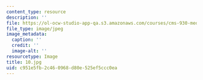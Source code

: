 ```yaml
---
content_type: resource
description: ''
file: https://ol-ocw-studio-app-qa.s3.amazonaws.com/courses/cms-930-media-education-and-the-marketplace-fall-2001/c951e5fb2c460968d80e525ef5ccc0ea_10.jpg
file_type: image/jpeg
image_metadata:
  caption: ''
  credit: ''
  image-alt: ''
resourcetype: Image
title: 10.jpg
uid: c951e5fb-2c46-0968-d80e-525ef5ccc0ea
---
```


